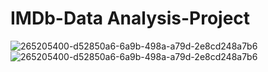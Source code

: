 # IMDb-Data Analysis-Project

![265205400-d52850a6-6a9b-498a-a79d-2e8cd248a7b6](https://github.com/data-enthusiast-urvashi/HOTEL-BOOKINGS-PROJECT/assets/148456153/f73ccf06-61d4-4e1d-9198-7514a3dba938)
![265205400-d52850a6-6a9b-498a-a79d-2e8cd248a7b6](https://cdn.bio.link/uploads/thumbnails/2021-12-31/WPCqXq8xMv8VP0lxa742e45573c15bef.gif)

